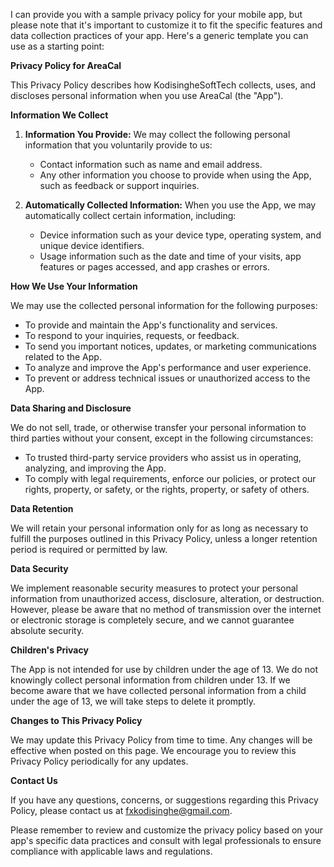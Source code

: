 
I can provide you with a sample privacy policy for your mobile app, but please note that it's important to customize it to fit the specific features and data collection practices of your app. Here's a generic template you can use as a starting point:

**Privacy Policy for AreaCal**

This Privacy Policy describes how KodisingheSoftTech collects, uses, and discloses personal information when you use AreaCal (the "App").

**Information We Collect**

1. **Information You Provide:** We may collect the following personal information that you voluntarily provide to us:
   - Contact information such as name and email address.
   - Any other information you choose to provide when using the App, such as feedback or support inquiries.

2. **Automatically Collected Information:** When you use the App, we may automatically collect certain information, including:
   - Device information such as your device type, operating system, and unique device identifiers.
   - Usage information such as the date and time of your visits, app features or pages accessed, and app crashes or errors.

**How We Use Your Information**

We may use the collected personal information for the following purposes:
- To provide and maintain the App's functionality and services.
- To respond to your inquiries, requests, or feedback.
- To send you important notices, updates, or marketing communications related to the App.
- To analyze and improve the App's performance and user experience.
- To prevent or address technical issues or unauthorized access to the App.

**Data Sharing and Disclosure**

We do not sell, trade, or otherwise transfer your personal information to third parties without your consent, except in the following circumstances:
- To trusted third-party service providers who assist us in operating, analyzing, and improving the App.
- To comply with legal requirements, enforce our policies, or protect our rights, property, or safety, or the rights, property, or safety of others.

**Data Retention**

We will retain your personal information only for as long as necessary to fulfill the purposes outlined in this Privacy Policy, unless a longer retention period is required or permitted by law.

**Data Security**

We implement reasonable security measures to protect your personal information from unauthorized access, disclosure, alteration, or destruction. However, please be aware that no method of transmission over the internet or electronic storage is completely secure, and we cannot guarantee absolute security.

**Children's Privacy**

The App is not intended for use by children under the age of 13. We do not knowingly collect personal information from children under 13. If we become aware that we have collected personal information from a child under the age of 13, we will take steps to delete it promptly.

**Changes to This Privacy Policy**

We may update this Privacy Policy from time to time. Any changes will be effective when posted on this page. We encourage you to review this Privacy Policy periodically for any updates.

**Contact Us**

If you have any questions, concerns, or suggestions regarding this Privacy Policy, please contact us at fxkodisinghe@gmail.com.

Please remember to review and customize the privacy policy based on your app's specific data practices and consult with legal professionals to ensure compliance with applicable laws and regulations.
